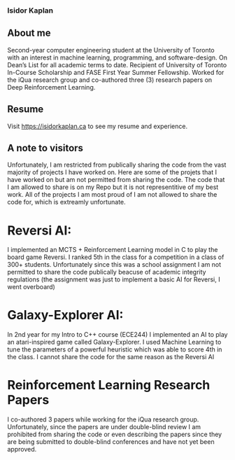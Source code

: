 ### Isidor Kaplan
## About me
Second-year computer engineering student at the University of Toronto with an interest in machine learning, programming, and software-design. On Dean’s List for all academic terms to date. Recipient of University of Toronto In-Course Scholarship and FASE First Year Summer Fellowship. Worked for the iQua research group and co-authored three (3) research papers on Deep Reinforcement Learning.

## Resume
Visit https://isidorkaplan.ca to see my resume and experience.

## A note to visitors
Unfortunately, I am restricted from publically sharing the code from the vast majority of projects I have worked on. Here are some of the projets that I have worked on but am not permitted from sharing the code. The code that I am allowed to share is on my Repo but it is not representitive of my best work. All of the projects I am most proud of I am not allowed to share the code for, which is extreamly unfortunate. 

# Reversi AI: 
I implemented an MCTS + Reinforcement Learning model in C to play the board game Reversi. I ranked 5th in the class for a competition in a class of 300+ students. Unfortunately since this was a school assignment I am not permitted to share the code publically beacuse of academic integrity regulations (the assignment was just to implement a basic AI for Reversi, I went overboard)
# Galaxy-Explorer AI: 
In 2nd year for my Intro to C++ course (ECE244) I implemented an AI to play an atari-inspired game called Galaxy-Explorer. I used Machine Learning to tune the parameters of a powerful heuristic which was able to score 4th in the class. I cannot share the code for the same reason as the Reversi AI
# Reinforcement Learning Research Papers
I co-authored 3 papers while working for the iQua research group. Unfortunately, since the papers are under double-blind review I am prohibited from sharing the code or even describing the papers since they are being submitted to double-blind conferences and have not yet been approved. 


